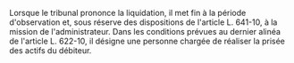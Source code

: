 Lorsque le tribunal prononce la liquidation, il met fin à la période d'observation et, sous réserve des dispositions de l'article L. 641-10, à la mission de l'administrateur. Dans les conditions prévues au dernier alinéa de l'article L. 622-10, il désigne une personne chargée de réaliser la prisée des actifs du débiteur.


  

  
